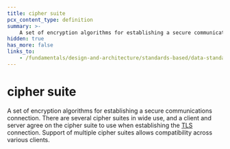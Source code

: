 ```yaml
---
title: cipher suite
pcx_content_type: definition
summary: >-
    A set of encryption algorithms for establishing a secure communications connection. There are several cipher suites in wide use, and a client and server agree on the cipher suite to use when establishing the [TLS](/fundamentals/design-and-architecture/standards-based/data-standards/tls) connection. Support of multiple cipher suites allows compatibility across various clients.
hidden: true
has_more: false
links_to:
    - /fundamentals/design-and-architecture/standards-based/data-standards/tls
---
```


<!-- This document is an original CloudFlare Document from which the cloudflare links are removed. -->

# cipher suite

A set of encryption algorithms for establishing a secure communications connection. There are several cipher suites in wide use, and a client and server agree on the cipher suite to use when establishing the [TLS](/fundamentals/design-and-architecture/standards-based/data-standards/tls) connection. Support of multiple cipher suites allows compatibility across various clients.
